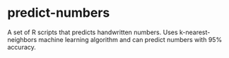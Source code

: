 # predict-numbers
A set of R scripts that predicts handwritten numbers. Uses k-nearest-neighbors machine learning algorithm and can predict numbers with 95% accuracy.
